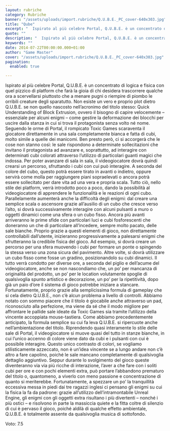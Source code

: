 ```yaml
---
layout: rubriche
category: Rubriche
banner: "/assets/uploads/import.rubriche/Q.U.B.E._PC_cover-640x303.jpg"
title: "Qube"
excerpt: "  Ispirato al più celebre Portal, Q.U.B.E. è un concentrato di logica e fisica con quel pizzico di platform che farà la gioia di chi desidera trascorrere qualche ora a scervellarsi piuttosto che a menare pugni o riempire di piombo le orribili creature degli sparatutto. Non esiste un vero e proprio plot dietro Q.U.B.E. se [&hellip"
quote: ""
description: "  Ispirato al più celebre Portal, Q.U.B.E. è un concentrato di logica e fisica con quel pizzico di platform che farà la gioia di chi desidera trascorrere qualche ora a scervellarsi piuttosto che a menare pugni o riempire di piombo le orribili creature degli sparatutto. Non esiste un vero e proprio plot dietro Q.U.B.E. se [&hellip"
keywords: ""
date: 2014-07-22T00:00:00.000+01:00
author: "Game Master"
cover: "/assets/uploads/import.rubriche/Q.U.B.E._PC_cover-640x303.jpg"
pagination:
  enabled: true

---
```


[](https://hotmc.com/wp-content/uploads/2014/07/Q.U.B.E.%5FPC%5Fcover.jpg)

Ispirato al più celebre Portal, Q.U.B.E. è un concentrato di logica e fisica con quel pizzico di platform che farà la gioia di chi desidera trascorrere qualche ora a scervellarsi piuttosto che a menare pugni o riempire di piombo le orribili creature degli sparatutto. Non esiste un vero e proprio plot dietro Q.U.B.E. se non quello nascosto nell’acronimo del titolo stesso: Quick Understanding of Block Extrusion, ovvero il bisogno di capire velocemente – essenziale per alcuni enigmi – come gestire la deformazione dei blocchi per uscire dalla stanza in cui si trova il protagonista senza volto né nome. Seguendo le orme di Portal, il rompicato Toxic Games scaraventa il giocatore direttamente in una sala completamente bianca e fatta di cubi, molto simile a quelle dei manicomi. Ben presto però, ci si accorgerà che le cose non stanno così: le sale rispondono a determinate sollecitazioni che invitano il protagonista ad avanzare e, soprattutto, ad interagire con determinati cubi colorati attraverso l’utilizzo di particolari guanti magici che indossa. Per poter avanzare di sala in sala, il videogiocatore dovrà quindi crearsi un percorso, sfruttando i cubi con cui può interagire. A seconda del colore del cubo, questo potrà essere tirato in avanti o indietro, oppure servirà come molla per raggiungere piani sopraelevati o ancora potrà essere sollecitato per dare vita ad una vera e propria scala. Tutto ciò, nello stile dei platform, verrà introdotto poco a poco, dando la possibilità al videogiocatore di apprendere le funzionalità e le reazioni di ogni cubo. Parallelamente aumenterà anche la difficoltà degli enigmi: dal creare una semplice scala o ascensore grazie all’ausilio di un cubo che cresce verso l’alto, si dovrà successivamente interagire con alcuni pulsanti a muro o oggetti dinamici come una sfera o un cubo fisso. Ancora più avanti arriveranno le prime sfide con particolari luci e cubi fosforescenti che doneranno un che di particolare all’incedere, sempre molto pacato, delle sale bianche. Proprio grazie a questi elementi di gioco, non direttamente controllabili dall’utente, inizieranno progressivamente a palesarsi enigmi che sfrutteranno la credibile fisica del gioco. Ad esempio, si dovrà creare un percorso per una sfera muovendo i cubi per formare un ponte o spingendo la stessa verso una zona sicura del pavimento. Altre volte, si dovrà utilizzare un cubo fisso come fosse un gradino, posizionandolo su cubi dinamici. Il tutto verrà condotto per diverse ore, a seconda del piglio e dell’acume del videogiocatore, anche se non nascondiamo che, un po’ per mancanza di originalità del prodotto, un po’ per le location volutamente spoglie di qualsivoglia spunto artistico e decorazione, un po’ per la ripetitività, dopo già un paio d’ore il sistema di gioco potrebbe iniziare a stancare. Fortunatamente, proprio grazie alla semplicissima formula di gameplay che si cela dietro Q.U.B.E., non c’è alcun problema a livello di controlli. Abbiamo notato con sommo piacere che il titolo è giocabile anche attraverso un pad, riconosciuto alla perfezione, ma viene da sé che il modo migliore per affrontare le pallide sale ideate da Toxic Games sia tramite l’utilizzo della vincente accoppiata mouse-tastiera. Come abbiamo precedentemente anticipato, la formula semplice su cui fa leva Q.U.B.E. si ripercuote anche nell’ambientazione del titolo. Riprendendo quasi interamente lo stile delle sale di Portal, il videogiocatore si muove quasi del tutto in stanze bianche, in cui l’unico accenno di colore viene dato da cubi e i pulsanti con cui è possibile interagire. Questo unico contrasto di colori, se vogliamo stilisticamente azzeccato, non è un’idea vincente se a lungo andare non c’è altro a fare capolino, poiché le sale mancano completamente di qualsivoglia dettaglio aggiuntivo. Seppur durante lo svolgimento del gioco queste diventeranno via via più ricche di interazione, l’aver a che fare con i soliti cubi per ore e con pochi elementi extra, può portare l’abbandono prematuro del titolo o, quantomeno, a viverlo con meno passione e concentrazione di quanto si meriterebbe. Fortunatamente, a spezzare un po’ la tranquillità eccessiva messa in piedi dai tre ragazzi inglesi ci pensano gli enigmi su cui la fisica la fa da padrone: grazie all’utilizzo dell’intramontabile Unreal Engine, gli enigmi con gli oggetti extra risultano i più divertenti – nonché i più ostici – e risolvono in parte la massiccia quiete e la fitta coltre di silenzio di cui è pervaso il gioco, poiché aldilà di qualche effetto ambientale, Q.U.B.E. è totalmente assente da qualsivoglia musica di sottofondo.

Voto: 7.5